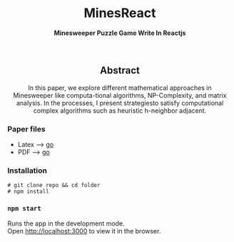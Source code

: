 

<div align="center">
  <h1>MinesReact</h1>
</div>

<div align="center">
  <strong>Minesweeper Puzzle Game Write In Reactjs</strong>
</div>
<br>
<br>
<div align="center">
  <h2>Abstract</h1>
</div>
<div align="center">
<p>In this paper, we explore different mathematical approaches in Minesweeper like computa-tional algorithms, NP-Complexity, and matrix analysis. In the processes, I present strategiesto satisfy computational complex algorithms such as heuristic h-neighbor adjacent.</p>
</div>

### Paper files
* Latex --> [go](/docs/paper.tex)
* PDF   --> [go](/docs/paper.md)

### Installation 
~~~
# git clone repo && cd folder
# npm install 
~~~

### `npm start`

Runs the app in the development mode.<br />
Open [http://localhost:3000](http://localhost:3000) to view it in the browser.

